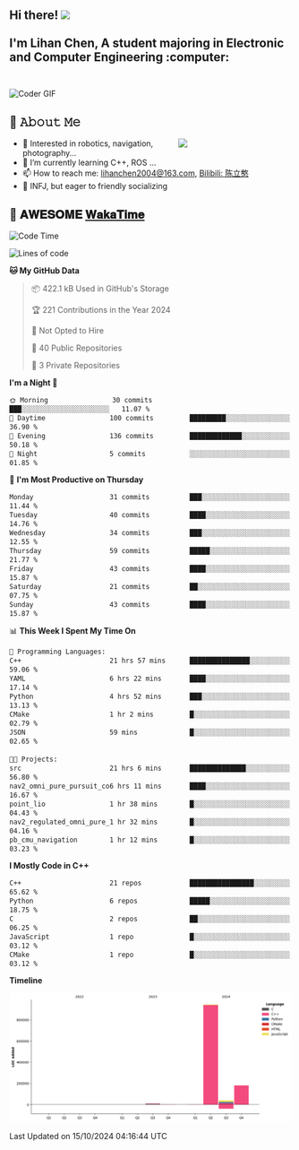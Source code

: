 <h2 align="left">
 <abc>
  <br>Hi there! <img src="https://user-images.githubusercontent.com/42378118/110234147-e3259600-7f4e-11eb-95be-0c4047144dea.gif" width="30"><br>
  <br> I'm Lihan Chen, A student majoring in Electronic and Computer Engineering :computer:<br>
  <br>
 </abc>
</h2>

<img align="center" src="https://media.giphy.com/media/SWoSkN6DxTszqIKEqv/giphy.gif" alt="Coder GIF" width="500">

## :book: 𝙰𝚋𝚘𝚞𝚝 𝙼𝚎

<img align="right" width="40%" src="https://github-readme-stats.vercel.app/api?username=LihanChen2004&show_icons=true&icon_color=CE1D2D&text_color=718096&bg_color=ffffff&hide_title=true" />

- 🌟 Interested in robotics, navigation, photography...
- 🌱 I’m currently learning C++, ROS ... 
- 📫 How to reach me: lihanchen2004@163.com, [Bilibili: 陈立憨](https://space.bilibili.com/170786212)
- 👯 INFJ, but eager to friendly socializing

## 📜 𝐀𝐖𝐄𝐒𝐎𝐌𝐄 [𝐖𝐚𝐤𝐚𝐓𝐢𝐦𝐞](https://github.com/anmol098/waka-readme-stats)

<!--START_SECTION:waka-->
![Code Time](http://img.shields.io/badge/Code%20Time-273%20hrs%2051%20mins-blue)

![Lines of code](https://img.shields.io/badge/From%20Hello%20World%20I%27ve%20Written-1.2%20million%20lines%20of%20code-blue)

**🐱 My GitHub Data** 

> 📦 422.1 kB Used in GitHub's Storage 
 > 
> 🏆 221 Contributions in the Year 2024
 > 
> 🚫 Not Opted to Hire
 > 
> 📜 40 Public Repositories 
 > 
> 🔑 3 Private Repositories 
 > 
**I'm a Night 🦉** 

```text
🌞 Morning                30 commits          ███░░░░░░░░░░░░░░░░░░░░░░   11.07 % 
🌆 Daytime                100 commits         █████████░░░░░░░░░░░░░░░░   36.90 % 
🌃 Evening                136 commits         █████████████░░░░░░░░░░░░   50.18 % 
🌙 Night                  5 commits           ░░░░░░░░░░░░░░░░░░░░░░░░░   01.85 % 
```
📅 **I'm Most Productive on Thursday** 

```text
Monday                   31 commits          ███░░░░░░░░░░░░░░░░░░░░░░   11.44 % 
Tuesday                  40 commits          ████░░░░░░░░░░░░░░░░░░░░░   14.76 % 
Wednesday                34 commits          ███░░░░░░░░░░░░░░░░░░░░░░   12.55 % 
Thursday                 59 commits          █████░░░░░░░░░░░░░░░░░░░░   21.77 % 
Friday                   43 commits          ████░░░░░░░░░░░░░░░░░░░░░   15.87 % 
Saturday                 21 commits          ██░░░░░░░░░░░░░░░░░░░░░░░   07.75 % 
Sunday                   43 commits          ████░░░░░░░░░░░░░░░░░░░░░   15.87 % 
```


📊 **This Week I Spent My Time On** 

```text
💬 Programming Languages: 
C++                      21 hrs 57 mins      ███████████████░░░░░░░░░░   59.06 % 
YAML                     6 hrs 22 mins       ████░░░░░░░░░░░░░░░░░░░░░   17.14 % 
Python                   4 hrs 52 mins       ███░░░░░░░░░░░░░░░░░░░░░░   13.13 % 
CMake                    1 hr 2 mins         █░░░░░░░░░░░░░░░░░░░░░░░░   02.79 % 
JSON                     59 mins             █░░░░░░░░░░░░░░░░░░░░░░░░   02.65 % 

🐱‍💻 Projects: 
src                      21 hrs 6 mins       ██████████████░░░░░░░░░░░   56.80 % 
nav2_omni_pure_pursuit_co6 hrs 11 mins       ████░░░░░░░░░░░░░░░░░░░░░   16.67 % 
point_lio                1 hr 38 mins        █░░░░░░░░░░░░░░░░░░░░░░░░   04.43 % 
nav2_regulated_omni_pure_1 hr 32 mins        █░░░░░░░░░░░░░░░░░░░░░░░░   04.16 % 
pb_cmu_navigation        1 hr 12 mins        █░░░░░░░░░░░░░░░░░░░░░░░░   03.23 % 
```

**I Mostly Code in C++** 

```text
C++                      21 repos            ████████████████░░░░░░░░░   65.62 % 
Python                   6 repos             █████░░░░░░░░░░░░░░░░░░░░   18.75 % 
C                        2 repos             ██░░░░░░░░░░░░░░░░░░░░░░░   06.25 % 
JavaScript               1 repo              █░░░░░░░░░░░░░░░░░░░░░░░░   03.12 % 
CMake                    1 repo              █░░░░░░░░░░░░░░░░░░░░░░░░   03.12 % 
```



**Timeline**

![Lines of Code chart](https://raw.githubusercontent.com/LihanChen2004/LihanChen2004/main/assets/bar_graph.png)


 Last Updated on 15/10/2024 04:16:44 UTC
<!--END_SECTION:waka-->

<!--
**LihanChen2004/LihanChen2004** is a ✨ _special_ ✨ repository because its `README.md` (this file) appears on your GitHub profile.

Here are some ideas to get you started:

- 🔭 I’m currently working on ...
- 🌱 I’m currently learning ...
- 👯 I’m looking to collaborate on ...
- 🤔 I’m looking for help with ...
- 💬 Ask me about ...
- 📫 How to reach me: ...
- 😄 Pronouns: ...
- ⚡ Fun fact: ...
-->
